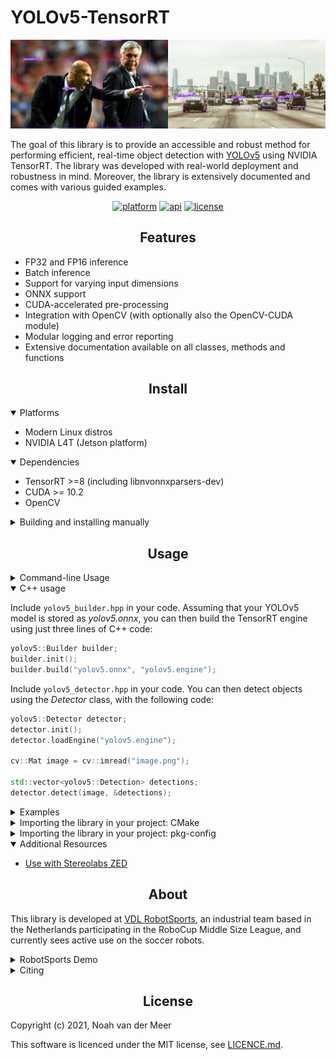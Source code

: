 # YOLOv5-TensorRT

![](./docs/demo.png)
  
The goal of this library is to provide an accessible and robust method for performing efficient, real-time object detection with [YOLOv5](https://github.com/ultralytics/yolov5) using NVIDIA TensorRT. The library was developed with real-world deployment and robustness in mind. Moreover, the library is extensively documented and comes with various guided examples.

<div align="center">

[![platform](https://img.shields.io/badge/platform-linux%20%7C%20L4T-orange?style=for-the-badge)](https://github.com/noahmr/yolov5-tensorrt#install)
[![api](https://img.shields.io/badge/api-c++-blue?style=for-the-badge)](https://github.com/noahmr/yolov5-tensorrt#usage)
[![license](https://img.shields.io/badge/license-MIT-green?style=for-the-badge)](LICENSE)
</div>
  
## <div align="center">Features</div>

- FP32 and FP16 inference
- Batch inference
- Support for varying input dimensions
- ONNX support
- CUDA-accelerated pre-processing
- Integration with OpenCV (with optionally also the OpenCV-CUDA module)
- Modular logging and error reporting
- Extensive documentation available on all classes, methods and functions



## <div align="center">Install</div>

<details open>
<summary>Platforms</summary>

- Modern Linux distros
- NVIDIA L4T (Jetson platform)
</details>
  
<details open>
<summary>Dependencies</summary>

- TensorRT >=8 (including libnvonnxparsers-dev)
- CUDA >= 10.2
- OpenCV
  
</details>
  
<details>
<summary>Building and installing manually</summary>
  
The software can be compiled using CMake and a modern C++ compiler (e.g. GCC)
with support for C++14, using the following steps:

```bash
mkdir build
cd build
cmake ..
make
```
This will build all of the example applications, as well as a shared library <em>yolov5-tensorrt.so</em>. Next, you can install the library using:
```
sudo make install
```  
</details>
    
 

## <div align="center">Usage</div>

<details>
<summary>Command-line Usage</summary>
  
In addition to the C++ API, the library also comes with various tools/demos. Assuming that your YOLOv5 model is stored as <em>yolov5.onnx</em>, you can build a TensorRT engine using:

  
```bash
./build_engine --model yolov5.onnx --output yolov5.engine
```
The resulting engine will be stored to disk at <em>yolov5.engine</em>. For an overview of all available options for this tool, see [build_engine](examples/builder).
  
After the engine has been stored, you can load it and detect objects as following:
```bash
./process_image --engine yolov5.engine --input image.png --output result.png
```
A visualization of the result will be stored to disk at <em>result.png</em>. For an overview of all available options for this tool, see [process_image](examples/image).
  
</details>

<details open>
<summary>C++ usage</summary>

Include ```yolov5_builder.hpp``` in your code. Assuming that your YOLOv5 model is stored as <em>yolov5.onnx</em>, you can then build the TensorRT engine using just three lines of C++ code:
  
```cpp
yolov5::Builder builder;
builder.init();
builder.build("yolov5.onnx", "yolov5.engine");
```

  
Include ```yolov5_detector.hpp``` in your code. You can then detect objects using the <em>Detector</em> class, with the following code:
  
```cpp
yolov5::Detector detector;
detector.init();
detector.loadEngine("yolov5.engine");

cv::Mat image = cv::imread("image.png");

std::vector<yolov5::Detection> detections;
detector.detect(image, &detections);
```

  
</details>

<details>
<summary>Examples</summary>

Various **documented** examples can be found in the [examples](examples) directory.

In order to **build** a TensorRT engine based on an ONNX model, the following
tool/example is available:
- [build_engine](examples/builder): build a TensorRT engine based on your ONNX model

For **object detection**, the following tools/examples are available:
- [process_image](examples/image): detect objects in a single image
- [process_live](examples/live): detect objects live in a video stream (e.g. webcam)
- [process_batch](examples/batch): detect objects in multiple images (batch inference)
  
</details>

  
<details>
<summary>Importing the library in your project: CMake</summary>
  
After installing the library, you can include it in your CMake-based project through pkg-config using the following:
```
find_package(PkgConfig REQUIRED)
pkg_check_modules(YOLOV5_TENSORRT yolov5-tensorrt)
```
This will provide the usual ```YOLOV5_TENSORRT_INCLUDE_DIRS```, ```YOLOV5_TENSORRT_LIBRARIES``` and ```YOLOV5_TENSORRT_VERSION``` variables in CMake.
</details>


  
<details>
<summary>Importing the library in your project: pkg-config</summary>
  
After installing the library, in order to use the library in your own project, you can include and link it in the usual manner through [pkg-config](https://www.freedesktop.org/wiki/Software/pkg-config/). To get the include directories of the library, use:
  
```
pkg-config --cflags yolov5-tensorrt
```
and similarly for linking:

```
pkg-config --libs yolov5-tensorrt
```
</details>
  
<details open>
<summary>Additional Resources</summary>
  
- [Use with Stereolabs ZED](https://github.com/noahmr/zed-yolov5)
</details>
  
  

## <div align="center">About</div>

This library is developed at [VDL RobotSports](https://robotsports.nl),
an industrial team based in the Netherlands participating in the RoboCup Middle
Size League, and currently sees active use on the soccer robots.

<details>
<summary>RobotSports Demo</summary>

  ![](./docs/demo_robotsports.png)
  
</details>
  
<details>
<summary>Citing</summary>
  
If you like this library and would like to cite it, please use the following (LateX):

```tex
@misc{yolov5tensorrt,
  author       = {van der Meer, Noah and van Hoof, Charel},
  title        = {{yolov5-tensorrt}: Real-time object detection with {YOLOv5} and {TensorRT}},
  howpublished = {GitHub},
  year         = {2021},
  note         = {\url{https://github.com/noahmr/yolov5-tensorrt}}
}
```
</details>

  
## <div align="center">License</div>

Copyright (c) 2021, Noah van der Meer

This software is licenced under the MIT license, see [LICENCE.md](LICENCE.md).
